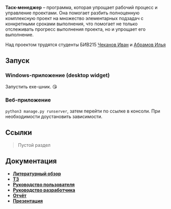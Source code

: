 **Таск-менеджер** – программа, которая упрощает рабочий процесс и управление проектами. Она помогает разбить полноценную комплексную проект на множество элементарных подзадач с конкретными сроками выполнения, что помогает не только отслеживать прогресс выполнения проекта, но и упрощает его выполнение.

Над проектом трудятся студенты БИВ215 [Чеканов Иван](https://vk.com/chekanov_ivan) и [Абрамов Илья](https://vk.com/here_lives_padoru)

## Запуск

### Windows-приложение (desktop widget)
Запустить exe-шник. 😘

### Веб-приложение
`python3 manage.py runserver`, затем перейти по ссылке в консоли. При необходимости доустановить зависимости.

## Ссылки

> Пустой раздел

## Документация

* [**Литературный обзор**](/docs/%D0%9B%D0%B8%D1%82.%20%D0%BE%D0%B1%D0%B7%D0%BE%D1%80.pdf)
* [**ТЗ**](/docs/%D0%A2%D0%97%20%D0%A7%D0%B5%D0%BA%D0%B0%D0%BD%D0%BE%D0%B2.pdf)
* [**Руководство пользователя**](/docs/%D0%A0%D1%83%D0%BA%D0%BE%D0%B2%D0%BE%D0%B4%D1%81%D1%82%D0%B2%D0%BE%20%D0%BF%D0%BE%D0%BB%D1%8C%D0%B7%D0%BE%D0%B2%D0%B0%D1%82%D0%B5%D0%BB%D1%8F.pdf)
* [**Руководство разработчика**](/docs/%D0%A0%D1%83%D0%BA%D0%BE%D0%B2%D0%BE%D0%B4%D1%81%D1%82%D0%B2%D0%BE%20%D1%80%D0%B0%D0%B7%D1%80%D0%B0%D0%B1%D0%BE%D1%82%D1%87%D0%B8%D0%BA%D0%B0.pdf)
* [**Отчёт**](/docs/%D0%9E%D1%82%D1%87%D1%91%D1%82%20%D0%BF%D0%BE%20%D0%BA%D1%83%D1%80%D1%81%D0%BE%D0%B2%D0%BE%D0%B9.pdf)
* [**Презентация**](/docs/%D0%9F%D1%80%D0%B5%D0%B7%D0%B5%D0%BD%D1%82%D0%B0%D1%86%D0%B8%D1%8F.pdf)
